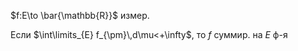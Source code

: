 $f:E\to \bar{\mathbb{R}}$ измер. 

Если $\int\limits_{E} f_{\pm}\,d\mu<+\infty$, то $f$ суммир. на $E$ ф-я